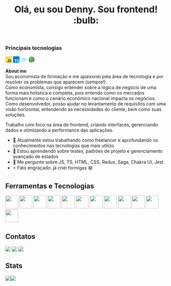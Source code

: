 <h1 align="center">Olá, eu sou Denny. Sou frontend! :bulb:</h1>

<br />

### Principais tecnologias

<code><img height="20" alt="javascript" src="https://raw.githubusercontent.com/github/explore/80688e429a7d4ef2fca1e82350fe8e3517d3494d/topics/javascript/javascript.png"></code>
<code><img height="20" alt="typescript" src="https://raw.githubusercontent.com/github/explore/80688e429a7d4ef2fca1e82350fe8e3517d3494d/topics/typescript/typescript.png"></code>
<code><img height="20" alt="react" src="https://raw.githubusercontent.com/github/explore/80688e429a7d4ef2fca1e82350fe8e3517d3494d/topics/react/react.png"></code>
<code><img height="20" alt="nodejs" src="https://raw.githubusercontent.com/github/explore/80688e429a7d4ef2fca1e82350fe8e3517d3494d/topics/nodejs/nodejs.png"></code>  
</code>  

**About me**
<br />
Sou economista de formação e me apaixonei pela área de tecnologia e por resolver os problemas que aparecem (sempre!).   
Como economista, consigo entender sobre a lógica de negócio de uma forma mais holística e completa, pois entendo como os mercados funcionam e como o cenário econômico nacional impacta os negócios. Como desenvolvedor, posso ajudar no levantamento de requisitos com uma visão horizontal, entendendo as necessidades do cliente, bem como suas soluções.

Trabalho com foco na área de frontend, criando interfaces, gerenciando dados e otimizando a performance das aplicações. 

- 🔭 Atualmente estou trabalhando como freelancer e aprofundando os conhecimentos nas tecnologias que mais utilizo
- 🌱 Estou aprendendo sobre testes, padrões de projeto e gerenciamento avançado de estados
- 💬 Me pergunte sobre JS, TS, HTML, CSS, Redux, Saga, Chakra UI, Jest
- ⚡ Fato engraçado: já criei formigas :sweat_smile:

## Ferramentas e Tecnologias
<div style={{display: "flex", justifyContent: "center", gap: "16px"}}>
  <img src="https://cdn.jsdelivr.net/gh/devicons/devicon/icons/git/git-original.svg" width="40" height="40"/>
  <img src="https://cdn.jsdelivr.net/gh/devicons/devicon/icons/react/react-original.svg" width="40" height="40" />
  <img src="https://cdn.jsdelivr.net/gh/devicons/devicon/icons/html5/html5-original.svg" width="40" height="40" />
  <img src="https://cdn.jsdelivr.net/gh/devicons/devicon/icons/css3/css3-original.svg"  width="40" height="40"/>
  <img src="https://cdn.jsdelivr.net/gh/devicons/devicon/icons/redux/redux-original.svg"  width="40" height="40"/>
  <img src="https://cdn.jsdelivr.net/gh/devicons/devicon/icons/typescript/typescript-original.svg"  width="40" height="40"/>
  <img src="https://cdn.jsdelivr.net/gh/devicons/devicon/icons/materialui/materialui-original.svg"  width="40" height="40"/>
  <img src="https://cdn.jsdelivr.net/gh/devicons/devicon/icons/sass/sass-original.svg" width="40" height="40"/>
  <img src="https://cdn.jsdelivr.net/gh/devicons/devicon/icons/javascript/javascript-original.svg"  width="40" height="40"/>
  <img src="https://cdn.jsdelivr.net/gh/devicons/devicon/icons/jest/jest-plain.svg"  width="40" height="40"/>
  <img src="https://cdn.jsdelivr.net/gh/devicons/devicon/icons/java/java-original.svg" width="40" height="40"/>
  <img src="https://cdn.jsdelivr.net/gh/devicons/devicon/icons/nodejs/nodejs-original-wordmark.svg" width="40" height="40"/>
</div>

## Contatos

<div style={{display: "flex", justifyContent: "center", gap: "16px"}}>
  <a href="https://instagram.com/denny_prp/" target="_blank"><img src="https://img.shields.io/badge/-Instagram-%23E4405F?style=for-the-badge&logo=instagram&logoColor=white" target="_blank"></a>
  <a href = "mailto:denny.ribeiro@outlook.com"><img src="https://img.shields.io/badge/Gmail-D14836?style=for-the-badge&logo=gmail&logoColor=white" target="_blank"></a>
  <a href="https://www.linkedin.com/in/denny-ribeiro" target="_blank"><img src="https://img.shields.io/badge/-LinkedIn-%230077B5?style=for-the-badge&logo=linkedin&logoColor=white" target="_blank"></a>   
</div>

<!--![Snake animation](https://github.com/hulluxhd/hulluxhd/blob/output/github-contribution-grid-snake.svg)-->
## Stats
<div>
  <a href="https://github.com/hulluxhd"><img height="180em" src="https://github-readme-stats.vercel.app/api/top-langs/?username=hulluxhd&layout=compact&langs_count=7&theme=dracula"/><img height="180em" src="https://github-readme-stats.vercel.app/api?username=hulluxhd&show_icons=true&theme=dracula&include_all_commits=true&count_private=true"/>
</div>
          
